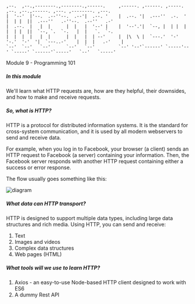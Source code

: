 ```
,--.  ,--.,--------.,--------.,------.     ,------. ,------. ,-----.   ,--. ,--.,------. ,---. ,--------. ,---.   
|  '--'  |'--.  .--''--.  .--'|  .--. '    |  .--. '|  .---''  .-.  '  |  | |  ||  .---''   .-''--.  .--''   .-'  
|  .--.  |   |  |      |  |   |  '--' |    |  '--'.'|  `--, |  | |  |  |  | |  ||  `--, `.  `-.   |  |   `.  `-.  
|  |  |  |   |  |      |  |   |  | --'     |  |\  \ |  `---.'  '-'  '-.'  '-'  '|  `---..-'    |  |  |   .-'    | 
`--'  `--'   `--'      `--'   `--'         `--' '--'`------' `-----'--' `-----' `------'`-----'   `--'   `-----'  
```
Module 9 - Programming 101

##### In this module
We'll learn what HTTP requests are, how are they helpful, their downsides, and how to make and receive requests.

##### So, what is HTTP?
HTTP is a protocol for distributed information systems. It is the standard for cross-system communication, and it is 
used by all modern webservers to send and receive data. 

For example, when you log in to Facebook, your browser (a client) sends an HTTP request to Facebook (a server) containing 
your information. Then, the Facebook server responds with another HTTP request containing either a success or error response.

The flow usually goes something like this:

![diagram](https://github.com/partnerhero/node-workshop/blob/master/assets/diagram1.png?raw=true)

##### What data can HTTP transport?
HTTP is designed to support multiple data types, including large data structures and rich media. Using HTTP, you can send
and receive:
1. Text
2. Images and videos
3. Complex data structures
4. Web pages (HTML)

##### What tools will we use to learn HTTP?
1. Axios - an easy-to-use Node-based HTTP client designed to work with ES6
2. A dummy Rest API 
